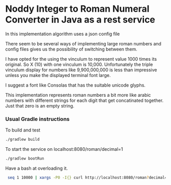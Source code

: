 # Noddy Integer to Roman Numeral Converter in Java as a rest service

In this implementation algorithm uses a json config file

There seem to be several ways of implementing large roman numbers and config files gives us the possibility of switching between them.

I have opted for the using the vinculum to represent value 1000 times its original. So X (10) with one vinculum is 10,000.
Unfortunately the triple vinculum display for numbers like 9,900,000,000 is less than impressive unless you make the displayed terminal font large.

I suggest a font like Consolas that has the suitable unicode glyphs.

This implementation represents roman numbers a bit more like arabic numbers with different strings for each digit that get concatinated together. Just that zero is an empty string.

### Usual Gradle instructions
To build and test
```bash
./gradlew build
```

To start the service on localhost:8080/roman/decimal=1
```bash
./gradlew bootRun
```

Have a bash at overloading it.
```bash
 seq 1 10000 | xargs -P0 -I{} curl http://localhost:8080/roman?decimal={}

```